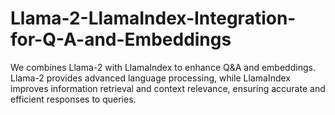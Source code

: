 # Llama-2-LlamaIndex-Integration-for-Q-A-and-Embeddings
We combines Llama-2 with LlamaIndex to enhance Q&amp;A and embeddings. Llama-2 provides advanced language processing, while LlamaIndex improves information retrieval and context relevance, ensuring accurate and efficient responses to queries.

